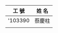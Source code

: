 |工                                 號|姓                                          名|
|---|---|
|'103390|蔡慶柱|
|||
